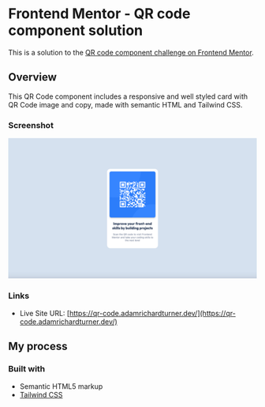 # Frontend Mentor - QR code component solution

This is a solution to the [QR code component challenge on Frontend Mentor](https://www.frontendmentor.io/challenges/qr-code-component-iux_sIO_H).

## Overview

This QR Code component includes a responsive and well styled card with QR Code image and copy, made with semantic HTML and Tailwind CSS.

### Screenshot

![](./screenshot.png)

### Links

- Live Site URL: [https://qr-code.adamrichardturner.dev/](https://qr-code.adamrichardturner.dev/)

## My process

### Built with

- Semantic HTML5 markup
- [Tailwind CSS](https://tailwindcss.com/)